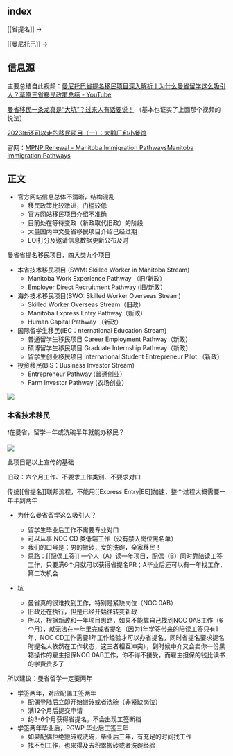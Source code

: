 
## index

[[省提名]] ->

[[曼尼托巴]] ->

## 信息源

主要总结自此视频：[曼尼托巴省提名移民项目深入解析丨为什么曼省留学这么吸引人？草原三省移民政策总结 - YouTube](https://youtu.be/td-oJbuFHCs)

[曼省移民一条龙真是“大坑”？过来人有话要说！](https://mp.weixin.qq.com/s/cMYXBqzZopiRQfUIc8Okrg) （基本也证实了上面那个视频的说法）

[2023年还可以走的移民项目（一）：大鹅厂和小餐馆](https://mp.weixin.qq.com/s/LV3y6AeBGyyHKLhGnCYHzQ)

官网：[MPNP Renewal - Manitoba Immigration PathwaysManitoba Immigration Pathways](http://www.immigratemanitoba.com/immigrate-to-manitoba/mpnp-renewal)


## 正文

- 官方网站信息总体不清晰，结构混乱
	- 移民政策比较激进，门槛较低
	- 官方网站移民项目介绍不准确
	- 目前处在等待变政（新政取代旧政）的阶段
	- 大量国内中文曼省移民项目介绍己经过期
	- EOl打分及邀请信息数据更新公布及时


曼省省提名移民项目，四大类九个项目

- 本省技术移民项目 (SWM: Skilled Worker in Manitoba Stream)
	- Manitoba Work Experience Pathway （旧/新政）
	- Employer Direct Recruitment Pathway (旧/新政）
- 海外技术移民项目(SWO: Skilled Worker Overseas Stream)
	- Skilled Worker Overseas Stream（旧政）
	- Manitoba Express Entry Pathway（新政）
	- Human Capital Pathway （新政）
- 国际留学生移民(IEC：nternational Education Stream)
	- 普通留学生移民项目 Career Employment Pathway（新政）
	- 硕博留学生移民项目 Graduate Internship Pathway（新政）
	- 留学生创业移民项目 International Student Entrepreneur Pilot （新政）
- 投资移民(BIS：Business Investor Stream)
	- Entrepreneur Pathway (普通创业）
	- Farm Investor Pathway (农场创业）


![](https://picture-guan.oss-cn-hangzhou.aliyuncs.com/20220901021222.png)

### 本省技术移民

❗️在曼省，留学一年或洗碗半年就能办移民？

![](https://picture-guan.oss-cn-hangzhou.aliyuncs.com/20220901021449.png)

此项目是以上宣传的基础

旧政：六个月工作、不要求工作类别、不要求对口

传统[[省提名]]联邦流程，不能用[[Express Entry|EE]]加速，整个过程大概需要一年半到两年

- 为什么曼省留学这么吸引人？
	- 留学生毕业后工作不需要专业对口
	- 可以从事 NOC CD 类低端工作（没有禁入岗位黑名单）
	- 我们的口号是：男的搬砖，女的洗碗，全家移民！
	- 思路：[[配偶工签]] 一个人（A）读一年项目，配偶（B）同时靠陪读工签工作，只要满6个月就可以获得省提名PR；A毕业后还可以有一年找工作，第二次机会

- 坑
	- 曼省真的很难找到工作，特别是紧缺岗位（NOC 0AB）
	- 旧政还在执行，但是已经开始往转变新政
	- 所以，根据新政和一年项目思路，如果不能靠自己找到NOC 0AB工作（6个月），就无法在一年里完成省提名（因为1年学签带来的陪读工签只有1年，NOC CD工作需要1年工作经验才可以办省提名，同时省提名要求提名时提名人依然在工作状态，这三者相互冲突），到时候中介又会卖你一份黑箱操作的雇主担保NOC 0AB工作，你不得不接受，而雇主担保的钱比读书的学费贵多了

所以建议：曼省留学一定要两年
- 学签两年，对应配偶工签两年
	- 配偶登陆后立即开始搬砖或者洗碗（非紧缺岗位）
	- 满12个月后提交申请
	- 约3-6个月获得省提名，不会出现工签断档
- 学签两年毕业后，PGWP 毕业后工签三年
	- 如果配偶拒绝搬砖或洗碗，毕业后三年，有充足的时间找工作
	- 找不到工作，也来得及去积累搬砖或者洗碗经验